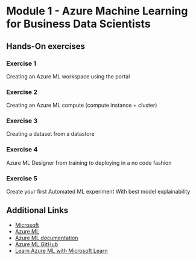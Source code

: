 
# Module 1 - Azure Machine Learning for Business Data Scientists

## Hands-On exercises

### Exercise 1
Creating an Azure ML workspace using the portal

### Exercise 2
Creating an Azure ML compute (compute instance + cluster)

### Exercise 3
Creating a dataset from a datastore

### Exercise 4
Azure ML Designer from training to deploying in a no code fashion

### Exercise 5
Create your first Automated ML experiment
With best model explainability

## Additional Links

* [Microsoft](https://microsoft.com)
* [Azure ML](https://azure.microsoft.com/en-us/services/machine-learning/)
* [Azure ML documentation](https://docs.microsoft.com/en-us/azure/machine-learning/)
* [Azure ML GitHub](https://github.com/Azure/MachineLearningNotebooks/)
* [Learn Azure ML with Microsoft Learn](https://docs.microsoft.com/en-us/learn/browse/?products=azure&roles=data-scientist)

